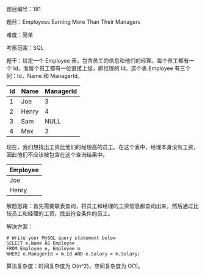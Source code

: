 题目编号：181

题目：Employees Earning More Than Their Managers

难度：简单

考察范围：SQL

题干：给定一个 Employee 表，包含员工的信息和他们的经理。每个员工都有一个 Id，而每个员工都有一位直接上级，即经理的 Id。这个表 Employee 有三个列：Id，Name 和 ManagerId。

| Id | Name  | ManagerId |
|----|-------|-----------|
| 1  | Joe   | 3         |
| 2  | Henry | 4         |
| 3  | Sam   | NULL      |
| 4  | Max   | 3         |

现在，我们想找出工资比他们的经理高的员工。在这个表中，经理本身没有工资，因此他们不应该被包含在这个查询结果中。

| Employee |
|----------|
| Joe      |
| Henry    |

解题思路：首先需要联表查询，将员工和经理的工资信息都查询出来，然后通过比较员工和经理的工资，找出符合条件的员工。

解决方案：

```solidity
# Write your MySQL query statement below
SELECT e.Name AS Employee
FROM Employee e, Employee m
WHERE e.ManagerId = m.Id AND e.Salary > m.Salary;
```

算法复杂度：时间复杂度为 O(n^2)，空间复杂度为 O(1)。